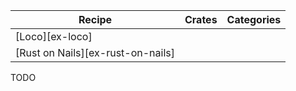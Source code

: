 | Recipe | Crates | Categories |
|--------|--------|------------|
| [Loco][ex-loco] |  |  |
| [Rust on Nails][ex-rust-on-nails] |  |  |

<div class="hidden">
TODO
</div>
